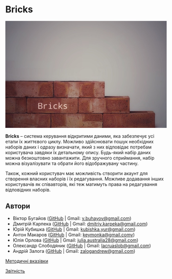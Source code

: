 # Bricks

![logo](logo.jpeg)

**Bricks** – система керування відкритими даними, яка забезпечує усі етапи їх життєвого циклу. Можливо здійснювати пошук необхідних наборів даних і одразу визначати, який з них відповідає потребам користувача завдяки їх детальному опису. Будь-який набір даних можна безкоштовно завантажити. Для зручного сприймання, набір можна візуалізувати та обрати його відображувану частину.

Також, кожний користувач має можливість створити акаунт для створення власних наборів і їх редагування. Можливе додавання інших користувачів як співавторів, які теж матимуть права на редагування відповідних наборів.

## Автори
  * Віктор Бугайов ([GitHub](https://github.com/mixolydian-b6) | Gmail: v.buhayov@gmail.com)
  * Дмитрій Карпека ([GitHub](https://github.com/vergilinyan) | Gmail: dmitriy.karpeka@gmail.com)
  * Юрій Кубишка ([GitHub](https://github.com/Yuras-KARAS-2019) | Gmail: kubishka.yur@gmail.com)
  * Антон Макаров ([GitHub](https://github.com/pagantin) | Gmail: keymonka@gmail.comy)
  * Юлія Орлова ([GitHub](https://github.com/Julia-Orlova) | Gmail: julia.australia28@gmail.com)
  * Олександр Слободяник ([GitHub](https://github.com/Eigas) | Gmail: lacruaslob@gmail.com)
  * Андрій Залога ([GitHub](https://github.com/fuckingsore) | Gmail: zalogandrew@gmail.com)

[Методичні вказівки](https://github.com/boldak/database_basics_template/blob/master/guidelines/guidelines.md)

[Звітність](https://docs.google.com/spreadsheets/d/1ePb9OBB7ox0E5-GAh2r6ZU3j--PpAROCUfqzA17kL20/edit?usp=sharing)

